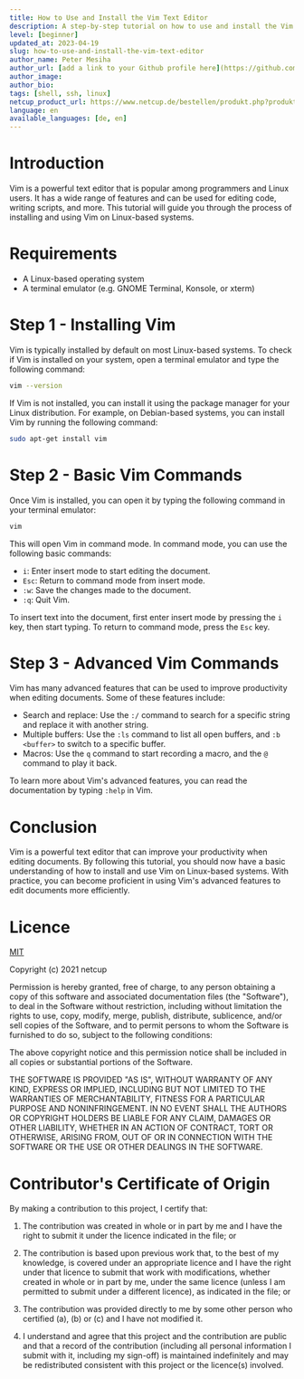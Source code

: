```yaml
---
title: How to Use and Install the Vim Text Editor
description: A step-by-step tutorial on how to use and install the Vim text editor on Linux-based systems.
level: [beginner]
updated_at: 2023-04-19
slug: how-to-use-and-install-the-vim-text-editor
author_name: Peter Mesiha
author_url: [add a link to your Github profile here](https://github.com/MrReginaldKray)
author_image:
author_bio:
tags: [shell, ssh, linux] 
netcup_product_url: https://www.netcup.de/bestellen/produkt.php?produkt=2884 with server in vienna
language: en
available_languages: [de, en]
---
```


# Introduction

Vim is a powerful text editor that is popular among programmers and Linux users. It has a wide range of features and can be used for editing code, writing scripts, and more. This tutorial will guide you through the process of installing and using Vim on Linux-based systems.

# Requirements

- A Linux-based operating system
- A terminal emulator (e.g. GNOME Terminal, Konsole, or xterm)

# Step 1 - Installing Vim

Vim is typically installed by default on most Linux-based systems. To check if Vim is installed on your system, open a terminal emulator and type the following command:

``` bash
vim --version
```

If Vim is not installed, you can install it using the package manager for your Linux distribution. For example, on Debian-based systems, you can install Vim by running the following command:

``` bash
sudo apt-get install vim
```

# Step 2 - Basic Vim Commands

Once Vim is installed, you can open it by typing the following command in your terminal emulator:

``` bash
vim
```

This will open Vim in command mode. In command mode, you can use the following basic commands:

- `i`: Enter insert mode to start editing the document.
- `Esc`: Return to command mode from insert mode.
- `:w`: Save the changes made to the document.
- `:q`: Quit Vim.

To insert text into the document, first enter insert mode by pressing the `i` key, then start typing. To return to command mode, press the `Esc` key.

# Step 3 - Advanced Vim Commands

Vim has many advanced features that can be used to improve productivity when editing documents. Some of these features include:

- Search and replace: Use the `:/` command to search for a specific string and replace it with another string.
- Multiple buffers: Use the `:ls` command to list all open buffers, and `:b <buffer>` to switch to a specific buffer.
- Macros: Use the `q` command to start recording a macro, and the `@` command to play it back.

To learn more about Vim's advanced features, you can read the documentation by typing `:help` in Vim.

# Conclusion

Vim is a powerful text editor that can improve your productivity when editing documents. By following this tutorial, you should now have a basic understanding of how to install and use Vim on Linux-based systems. With practice, you can become proficient in using Vim's advanced features to edit documents more efficiently.

# Licence

[MIT](https://github.com/netcup-community/community-tutorials/blob/main/LICENSE)

Copyright (c) 2021 netcup

Permission is hereby granted, free of charge, to any person obtaining a copy of this software and associated documentation files (the "Software"), to deal in the Software without restriction, including without limitation the rights to use, copy, modify, merge, publish, distribute, sublicence, and/or sell copies of the Software, and to permit persons to whom the Software is furnished to do so, subject to the following conditions:

The above copyright notice and this permission notice shall be included in all copies or substantial portions of the Software.

THE SOFTWARE IS PROVIDED "AS IS", WITHOUT WARRANTY OF ANY KIND, EXPRESS OR IMPLIED, INCLUDING BUT NOT LIMITED TO THE WARRANTIES OF MERCHANTABILITY, FITNESS FOR A PARTICULAR PURPOSE AND NONINFRINGEMENT. IN NO EVENT SHALL THE AUTHORS OR COPYRIGHT HOLDERS BE LIABLE FOR ANY CLAIM, DAMAGES OR OTHER LIABILITY, WHETHER IN AN ACTION OF CONTRACT, TORT OR OTHERWISE, ARISING FROM, OUT OF OR IN CONNECTION WITH THE SOFTWARE OR THE USE OR OTHER DEALINGS IN THE SOFTWARE.

# Contributor's Certificate of Origin
By making a contribution to this project, I certify that:

 1) The contribution was created in whole or in part by me and I have the right to submit it under the licence indicated in the file; or

 2) The contribution is based upon previous work that, to the best of my knowledge, is covered under an appropriate licence and I have the right under that licence to submit that work with modifications, whether created in whole or in part by me, under the same licence (unless I am permitted to submit under a different licence), as indicated in the file; or

 3) The contribution was provided directly to me by some other person who certified (a), (b) or (c) and I have not modified it.

 4) I understand and agree that this project and the contribution are public and that a record of the contribution (including all personal information I submit with it, including my sign-off) is maintained indefinitely and may be redistributed consistent with this project or the licence(s) involved.

